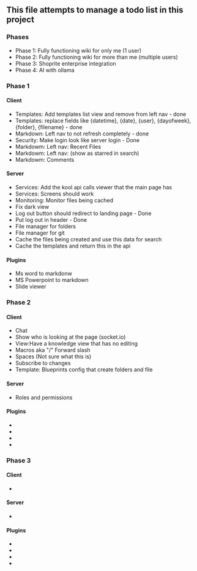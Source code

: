 ## This file attempts to manage a todo list in this project

### Phases
- Phase 1: Fully functioning wiki for only me (1 user)
- Phase 2: Fully functioning wiki for more than me (multiple users)
- Phase 3: Shoprite enterprise integration
- Phase 4: AI with ollama

### Phase 1
#### Client
- Templates: Add templates list view and remove from left nav - done
- Templates: replace fields like {datetime}, {date}, {user}, {dayofweek}, {folder}, {filename} - done
- Markdown: Left nav to not refresh completely - done
- Security: Make login look like server login - Done
- Markdowm: Left nav: Recent Files
- Markdowm: Left nav: (show as starred in search)
- Markdowm: Comments


#### Server
- Services: Add the kool api calls viewer that the main page has
- Services: Screens should work
- Monitoring: Monitor files being cached
- Fix dark view
- Log out button should redirect to landing page - Done
- Put log out in header - Done
- File manager for folders 
- File manager for git 
- Cache the files being created and use this data for search
- Cache the templates and return this in the api

#### Plugins
- Ms word to markdonw
- MS Powerpoint to markdown
- Slide viewer

### Phase 2
#### Client
- Chat
- Show who is looking at the page (socket.io)
- View:Have a knowledge view that has no editing
- Macros aka "/" Forward slash
- Spaces (Not sure what this is)
- Subscribe to changes
- Template: Blueprints config that create folders and file

#### Server
- Roles and permissions

#### Plugins
- 
-
-
-

### Phase 3
#### Client
- 

#### Server
- 

#### Plugins
- 
-
-
-
